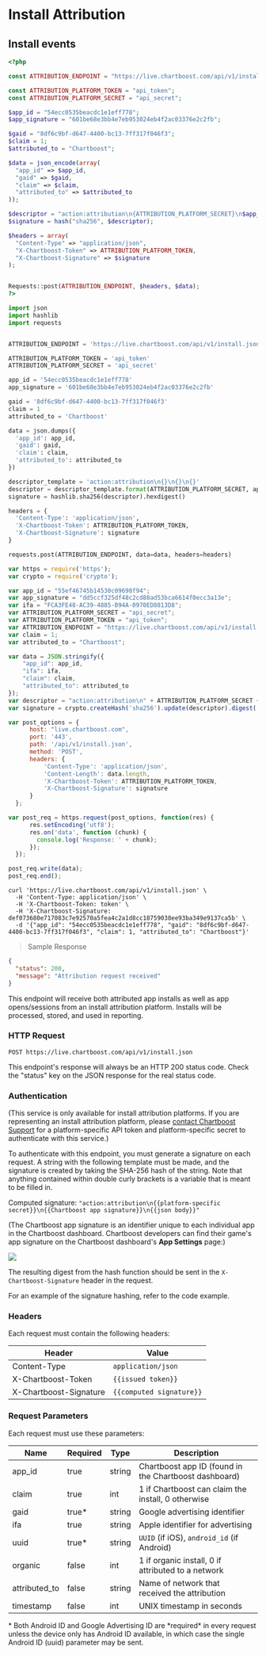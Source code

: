 # Install Attribution

## Install events

```php
<?php

const ATTRIBUTION_ENDPOINT = "https://live.chartboost.com/api/v1/install.json";

const ATTRIBUTION_PLATFORM_TOKEN = "api_token";
const ATTRIBUTION_PLATFORM_SECRET = "api_secret";

$app_id = "54ecc0535beacdc1e1eff778";
$app_signature = "601be68e3bb4e7eb953024eb4f2ac03376e2c2fb";

$gaid = "8df6c9bf-d647-4400-bc13-7ff317f046f3";
$claim = 1;
$attributed_to = "Chartboost";

$data = json_encode(array(
  "app_id" => $app_id,
  "gaid" => $gaid,
  "claim" => $claim,
  "attributed_to" => $attributed_to
));

$descriptor = "action:attribution\n{ATTRIBUTION_PLATFORM_SECRET}\n$app_signature\n$data";
$signature = hash("sha256", $descriptor);

$headers = array(
  "Content-Type" => "application/json",
  "X-Chartboost-Token" => ATTRIBUTION_PLATFORM_TOKEN,
  "X-Chartboost-Signature" => $signature
);


Requests::post(ATTRIBUTION_ENDPOINT, $headers, $data);
?>
```

```python
import json
import hashlib
import requests


ATTRIBUTION_ENDPOINT = 'https://live.chartboost.com/api/v1/install.json'

ATTRIBUTION_PLATFORM_TOKEN = 'api_token'
ATTRIBUTION_PLATFORM_SECRET = 'api_secret'

app_id = '54ecc0535beacdc1e1eff778'
app_signature = '601be68e3bb4e7eb953024eb4f2ac03376e2c2fb'

gaid = '8df6c9bf-d647-4400-bc13-7ff317f046f3'
claim = 1
attributed_to = 'Chartboost'

data = json.dumps({
  'app_id': app_id,
  'gaid': gaid,
  'claim': claim,
  'attributed_to': attributed_to
})

descriptor_template = 'action:attribution\n{}\n{}\n{}'
descriptor = descriptor_template.format(ATTRIBUTION_PLATFORM_SECRET, app_signature, data)
signature = hashlib.sha256(descriptor).hexdigest()

headers = {
  'Content-Type': 'application/json',
  'X-Chartboost-Token': ATTRIBUTION_PLATFORM_TOKEN,
  'X-Chartboost-Signature': signature
}

requests.post(ATTRIBUTION_ENDPOINT, data=data, headers=headers)
```

```javascript
var https = require('https');
var crypto = require('crypto');

var app_id = "55ef46745b14530c09698f94";
var app_signature = "dd5ccf325df48c2cd88ad53bca6614f0ecc3a13e";
var ifa = "FCA3FE48-AC39-4885-B94A-0970ED8813D8";
var ATTRIBUTION_PLATFORM_SECRET = "api_secret";
var ATTRIBUTION_PLATFORM_TOKEN = "api_token";
var ATTRIBUTION_ENDPOINT = "https://live.chartboost.com/api/v1/install.json";
var claim = 1;
var attributed_to = "Chartboost";

var data = JSON.stringify({
	"app_id": app_id,
	"ifa": ifa,
	"claim": claim,
	"attributed_to": attributed_to
});
var descriptor = "action:attribution\n" + ATTRIBUTION_PLATFORM_SECRET + "\n" + app_signature + "\n" + data;
var signature = crypto.createHash('sha256').update(descriptor).digest('hex');

var post_options = {
      host: "live.chartboost.com",
      port: '443',
      path: '/api/v1/install.json',
      method: 'POST',
      headers: {
          'Content-Type': 'application/json',
          'Content-Length': data.length,
          'X-Chartboost-Token': ATTRIBUTION_PLATFORM_TOKEN,
          'X-Chartboost-Signature': signature
      }
  };

var post_req = https.request(post_options, function(res) {
      res.setEncoding('utf8');
      res.on('data', function (chunk) {
        console.log('Response: ' + chunk);
      });
  });

post_req.write(data);
post_req.end();
```

```shell
curl 'https://live.chartboost.com/api/v1/install.json' \
  -H 'Content-Type: application/json' \
  -H 'X-Chartboost-Token: token' \
  -H 'X-Chartboost-Signature: def073680e717083c7e92570a5fea4c2a1d8cc18759038ee93ba349e9137ca5b' \
  -d '{"app_id": "54ecc0535beacdc1e1eff778", "gaid": "8df6c9bf-d647-4400-bc13-7ff317f046f3", "claim": 1, "attributed_to": "Chartboost"}'
```

> Sample Response

```json
{
  "status": 200,
  "message": "Attribution request received"
}
```

This endpoint will receive both attributed app installs as well as app opens/sessions from an install attribution platform. Installs will be processed, stored, and used in reporting.

### HTTP Request

`POST https://live.chartboost.com/api/v1/install.json`

<aside class="notice">
This endpoint's response will always be an HTTP 200 status code. Check the "status" key on the JSON response for the real status code.
</aside>

### Authentication

(This service is only available for install attribution platforms. If you are representing an install attribution platform, please <a href="mailto:support.integrations@chartboost.com">contact Chartboost Support</a> for a platform-specific API token and platform-specific secret to authenticate with this service.)

To authenticate with this endpoint, you must generate a signature on each request. A string with the following template must be made, and the signature is created by taking the SHA-256 hash of the string. Note that anything contained within double curly brackets is a variable that is meant to be filled in.

Computed signature: `"action:attribution\n{{platform-specific secret}}\n{{Chartboost app signature}}\n{{json body}}"`

(The Chartboost app signature is an identifier unique to each individual app in the Chartboost dashboard. Chartboost developers can find their game's app signature on the Chartboost dashboard's **App Settings** page:)

<img src="https://s3.amazonaws.com/chartboost/help_assets/partners-app-sig.jpg" />

The resulting digest from the hash function should be sent in the `X-Chartboost-Signature` header in the request.

For an example of the signature hashing, refer to the code example.

### Headers

Each request must contain the following headers:

Header                 | Value
----                   | -----
Content-Type           | `application/json`
X-Chartboost-Token     | `{{issued token}}`
X-Chartboost-Signature | `{{computed signature}}`


### Request Parameters

Each request must use these parameters:

Name          | Required | Type   | Description
----          | -------- | ----   | -----------
app_id        | true     | string | Chartboost app ID (found in the Chartboost dashboard)
claim         | true     | int    | 1 if Chartboost can claim the install, 0 otherwise
gaid          | true*    | string | Google advertising identifier
ifa           | true    | string | Apple identifier for advertising
uuid          | true*    | string | `UUID` (if iOS), `android_id` (if Android)
organic       | false    | int    | 1 if organic install, 0 if attributed to a network
attributed_to | false    | string | Name of network that received the attribution
timestamp     | false    | int    | UNIX timestamp in seconds

<aside class="notice">
* Both Android ID and Google Advertising ID are *required* in every request unless the device only has Android ID available, in which case the single Android ID (uuid) parameter may be sent.
</aside>
